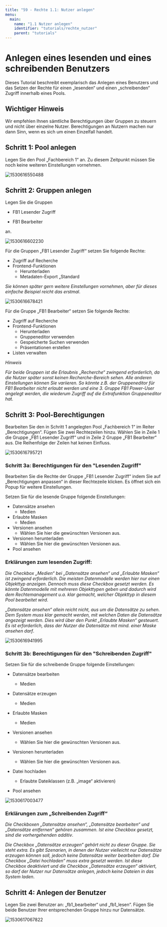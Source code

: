 ```yaml
---
title: "59 - Rechte 1.1: Nutzer anlegen"
menu:
  main:
    name: "1.1 Nutzer anlegen"
    identifier: "tutorials/rechte_nutzer"
    parent: "tutorials"
---
```

# Anlegen eines lesenden und eines schreibenden Benutzers

Dieses Tutorial beschreibt exemplarisch das Anlegen eines Benutzers und das Setzen der Rechte für einen „lesenden“ und einen „schreibenden“ Zugriff innerhalb eines Pools.



## Wichtiger Hinweis

Wir empfehlen Ihnen sämtliche Berechtigungen über Gruppen zu steuern und nicht über einzelne Nutzer. Berechtigungen an Nutzern machen nur dann Sinn, wenn es sich um einen Einzelfall handelt.



## Schritt 1: Pool anlegen

Legen Sie den Pool „Fachbereich 1“ an. Zu diesem Zeitpunkt müssen Sie noch keine weiteren Einstellungen vornehmen.

![1530616550488](1530616550488.png)



## Schritt 2: Gruppen anlegen

Legen Sie die Gruppen

- FB1 Lesender Zugriff

- FB1 Bearbeiter

an.

![1530616602230](1530616602230.png)

Für die Gruppen „FB1 Lesender Zugriff“ setzen Sie folgende Rechte:

- Zugriff auf Recherche
- Frontend-Funktionen
  - Herunterladen
  - Metadaten-Export „Standard

*Sie können später gern weitere Einstellungen vornehmen, aber für dieses einfache Beispiel reicht das erstmal*.

![1530616678421](1530616678421.png)

Für die Gruppe „FB1 Bearbeiter“ setzen Sie folgende Rechte:

- Zugriff auf Recherche
- Frontend-Funktionen
  - Herunterladen
  - Gruppeneditor verwenden
  - Gespeicherte Suchen verwenden
  - Präsentationen erstellen
- Listen verwalten

*Hinweis*

*Für beide Gruppen ist die Erlaubnis „Recherche“ zwingend erforderlich, da die Nutzer später sonst keinen Recherche-Bereich sehen. Alle anderen Einstellungen können Sie variieren. So könnte z.B. der Gruppeneditor für FB1 Bearbeiter nicht erlaubt werden und eine 3. Gruppe FB1 Power-User angelegt werden, die wiederum Zugriff auf die Extrafunktion Gruppeneditor hat.*



## Schritt 3: Pool-Berechtigungen

Bearbeiten Sie den in Schritt 1 angelegten Pool „Fachbereich 1“ im Reiter „Berechtigungen“. Fügen Sie zwei Rechtezeilen hinzu. Wählen Sie in Zeile 1 die Gruppe „FB1 Lesender Zugriff“ und in Zeile 2 Gruppe „FB1 Bearbeiter“ aus. Die Reihenfolge der Zeilen hat keinen Einfluss.

![1530616795721](1530616795721.png)



### Schritt 3a:  Berechtigungen für den "Lesenden Zugriff"

Bearbeiten Sie die Rechte der Gruppe „FB1 Lesender Zugriff“ indem Sie auf „Berechtigungen anpassen“ in dieser Rechtezeile klicken. Es öffnet sich ein Popup für weitere Einstellungen.

Setzen Sie für die lesende Gruppe folgende Einstellungen:

- Datensätze ansehen
  - Medien
- Erlaubte Masken
  - Medien
- Versionen ansehen
  - Wählen Sie hier die gewünschten Versionen aus.
- Versionen herunterladen
  - Wählen Sie hier die gewünschten Versionen aus.
- Pool ansehen



### Erklärungen zum lesenden Zugriff:

*Die Checkbox „Medien“ bei „Datensätze ansehen“ und „Erlaubte Masken“ ist zwingend erforderlich. Die meisten Datenmodelle werden hier nur einen Objekttyp anzeigen. Dennoch muss diese Checkbox gesetzt werden. Es könnte Datenmodelle mit mehreren Objekttypen geben und dadurch wird dem Rechtemanagement u.a. klar gemacht, welcher Objekttyp in diesem Pool bearbeitet wird*.

*„Datensätze ansehen“ allein reicht nicht, aus um die Datensätze zu sehen. Dem System muss klar gemacht werden, mit welchen Daten die Datensätze angezeigt werden. Dies wird über den Punkt „Erlaubte Masken“ gesteuert. Es ist erforderlich, dass der Nutzer die Datensätze mit mind. einer Maske ansehen darf*.

![1530616941995](1530616941995.png)



### Schritt 3b: Berechtigungen für den "Schreibenden Zugriff"

Setzen Sie für die schreibende Gruppe folgende Einstellungen:

- Datensätze bearbeiten
  - Medien

- Datensätze erzeugen
  - Medien

- Erlaubte Masken
  - Medien

- Versionen ansehen
  - Wählen Sie hier die gewünschten Versionen aus.

- Versionen herunterladen
  - Wählen Sie hier die gewünschten Versionen aus.

- Datei hochladen
  - Erlaubte Dateiklassen (z.B. „image“ aktivieren)

- Pool ansehen

![1530617003477](1530617003477.png)



### Erklärungen zum „Schreibenden Zugriff“

*Die Checkboxen „Datensätze ansehen“, „Datensätze bearbeiten“ und „Datensätze entfernen“ gehören zusammen. Ist eine Checkbox gesetzt, sind die vorhergehenden additiv*.

*Die Checkbox „Datensätze erzeugen“ gehört nicht zu dieser Gruppe. Sie steht extra. Es gibt Szenarien, in denen der Nutzer vielleicht nur Datensätze erzeugen können soll, jedoch keine Datensätze weiter bearbeiten darf. Die Checkbox „Datei hochladen“ muss extra gesetzt werden. Ist diese Checkbox deaktiviert und die Checkbox „Datensätze erzeugen“ aktiviert, so darf der Nutzer nur Datensätze anlegen, jedoch keine Dateien in das System laden*.



## Schritt 4: Anlegen der Benutzer

Legen Sie zwei Benutzer an: „fb1_bearbeiter“ und „fb1_lesen“. Fügen Sie beide Benutzer Ihrer entsprechenden Gruppe hinzu nur Datensätze.

![1530617067822](1530617067822.png)
